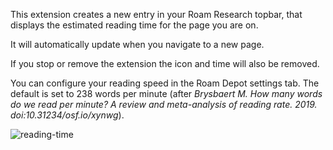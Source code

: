 This extension creates a new entry in your Roam Research topbar, that displays the estimated reading time for the page you are on.

It will automatically update when you navigate to a new page.

If you stop or remove the extension the icon and time will also be removed.

You can configure your reading speed in the Roam Depot settings tab. The default is set to 238 words per minute (after _Brysbaert M. How many words do we read per minute? A review and meta-analysis of reading rate. 2019. doi:10.31234/osf.io/xynwg_).

![reading-time](https://user-images.githubusercontent.com/6857790/184610818-0a807cc0-e978-4abc-a4f1-7e8b4a6f4c03.gif)
